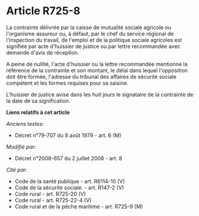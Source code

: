 # Article R725-8

La contrainte délivrée par la caisse de mutualité sociale agricole ou l'organisme assureur ou, à défaut, par le chef du
service régional de l'inspection du travail, de l'emploi et de la politique sociale agricoles est signifiée par acte
d'huissier de justice ou par lettre recommandée avec demande d'avis de réception.

A peine de nullité, l'acte d'huissier ou la lettre recommandée mentionne la référence de la contrainte et son montant, le
délai dans lequel l'opposition doit être formée, l'adresse du tribunal des affaires de sécurité sociale compétent et les
formes requises pour sa saisine.

L'huissier de justice avise dans les huit jours le signataire de la contrainte de la date de sa signification.

**Liens relatifs à cet article**

_Anciens textes_:

  - Décret n°79-707 du 8 août 1979 - art. 6 (M)

_Modifié par_:

  - Décret n°2008-657 du 2 juillet 2008 - art. 8

_Cité par_:

  - Code de la santé publique - art. R6114-10 (V)
  - Code de la sécurité sociale. - art. R147-2 (V)
  - Code rural - art. R725-20 (V)
  - Code rural - art. R725-22-4 (V)
  - Code rural et de la pêche maritime - art. R725-9 (M)
